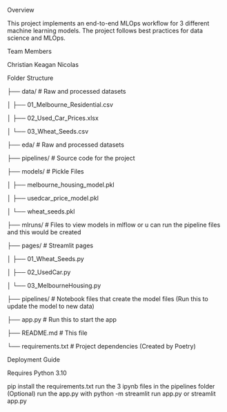 Overview

This project implements an end-to-end MLOps workflow for 3 different machine learning models. The project follows best practices for data science and MLOps.


Team Members

Christian
Keagan
Nicolas


Folder Structure

├── data/                 # Raw and processed datasets

│   ├── 01_Melbourne_Residential.csv

│   ├── 02_Used_Car_Prices.xlsx

│   └── 03_Wheat_Seeds.csv

├── eda/                  # Raw and processed datasets

├── pipelines/            # Source code for the project

├── models/               # Pickle Files

│   ├── melbourne_housing_model.pkl

│   ├── usedcar_price_model.pkl

│   └── wheat_seeds.pkl

├── mlruns/               # Files to view models in mlflow or u can run the pipeline files and this would be created

├── pages/                # Streamlit pages 

│   ├── 01_Wheat_Seeds.py

│   ├── 02_UsedCar.py

│   └── 03_MelbourneHousing.py

├── pipelines/            # Notebook files that create the model files (Run this to update the model to new data)

├── app.py # Run this to start the app

├── README.md             # This file

└── requirements.txt      # Project dependencies (Created by Poetry)


Deployment Guide

Requires Python 3.10

pip install the requirements.txt
run the 3 ipynb files in the pipelines folder (Optional)
run the app.py with 
python -m streamlit run app.py 
or 
streamlit app.py

